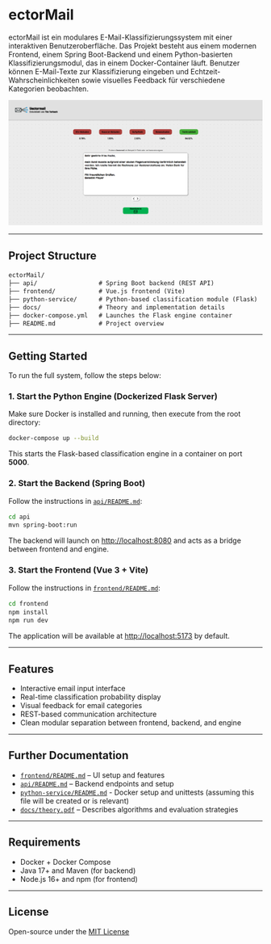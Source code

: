 # ectorMail

ectorMail ist ein modulares E-Mail-Klassifizierungssystem mit einer interaktiven Benutzeroberfläche. Das Projekt besteht aus einem modernen Frontend, einem Spring Boot-Backend und einem Python-basierten Klassifizierungsmodul, das in einem Docker-Container läuft. Benutzer können E-Mail-Texte zur Klassifizierung eingeben und Echtzeit-Wahrscheinlichkeiten sowie visuelles Feedback für verschiedene Kategorien beobachten.

![ectorMail Interface](./docs/images/Screenshot-Interface.png)

---

## Project Structure

```
ectorMail/
├── api/                 # Spring Boot backend (REST API)
├── frontend/            # Vue.js frontend (Vite)
├── python-service/      # Python-based classification module (Flask)
├── docs/                # Theory and implementation details
├── docker-compose.yml   # Launches the Flask engine container
├── README.md            # Project overview
```

---

## Getting Started

To run the full system, follow the steps below:

### 1. Start the Python Engine (Dockerized Flask Server)

Make sure Docker is installed and running, then execute from the root directory:

```bash
docker-compose up --build
```

This starts the Flask-based classification engine in a container on port **5000**.

### 2. Start the Backend (Spring Boot)

Follow the instructions in [`api/README.md`](api/README.md):

```bash
cd api
mvn spring-boot:run
```

The backend will launch on [http://localhost:8080](http://localhost:8080) and acts as a bridge between frontend and engine.

### 3. Start the Frontend (Vue 3 + Vite)

Follow the instructions in [`frontend/README.md`](frontend/README.md):

```bash
cd frontend
npm install
npm run dev
```

The application will be available at [http://localhost:5173](http://localhost:5173) by default.

---

## Features

- Interactive email input interface
- Real-time classification probability display
- Visual feedback for email categories
- REST-based communication architecture
- Clean modular separation between frontend, backend, and engine

---

## Further Documentation

- [`frontend/README.md`](frontend/README.md) – UI setup and features
- [`api/README.md`](api/README.md) – Backend endpoints and setup
- [`python-service/README.md`](python-service/README.md) - Docker setup and unittests (assuming this file will be created or is relevant)
- [`docs/theory.pdf`](docs/theory.pdf) – Describes algorithms and evaluation strategies

---

## Requirements

- Docker + Docker Compose
- Java 17+ and Maven (for backend)
- Node.js 16+ and npm (for frontend)

---

## License

Open-source under the [MIT License](https://opensource.org/licenses/MIT)
```
